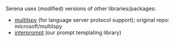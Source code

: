 Serena uses (modified) versions of other libraries/packages:

 * [multilspy](https://github.com/oraios/multilspy) (for language server protocol support); original repo: microsoft/multilspy
 * [interprompt](https://github.com/oraios/interprompt) (our prompt templating library)
